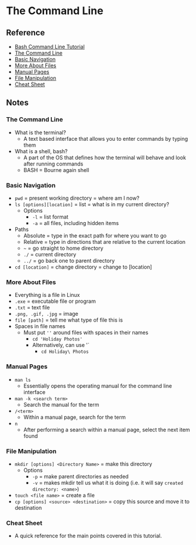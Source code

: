 # The Command Line

## Reference

* [Bash Command Line Tutorial](https://ryanstutorials.net/linuxtutorial/)
* [The Command Line](https://ryanstutorials.net/linuxtutorial/commandline.php)
* [Basic Navigation](https://ryanstutorials.net/linuxtutorial/navigation.php)
* [More About Files](https://ryanstutorials.net/linuxtutorial/aboutfiles.php)
* [Manual Pages](https://ryanstutorials.net/linuxtutorial/manual.php)
* [File Manipulation](https://ryanstutorials.net/linuxtutorial/filemanipulation.php)
* [Cheat Sheet](https://ryanstutorials.net/linuxtutorial/cheatsheet.php)

## Notes

### The Command Line

* What is the terminal?
  * A text based interface that allows you to enter commands by typing them
* What is a shell, bash?
  * A part of the OS that defines how the terminal will behave and look after running commands
  * BASH = Bourne again shell

### Basic Navigation

* `pwd` = present working directory = where am I now?
* `ls [options][location]` = list = what is in my current directory?
  * Options
    * `-l` = list format
    * `-a` = all files, including hidden items
* Paths
  * Absolute = type in the exact path for where you want to go
  * Relative = type in directions that are relative to the current location
  * `~` = go straight to home directory
  * `./` = current directory
  * `../` = go back one to parent directory
* `cd [location]` = change directory = change to [location]

### More About Files

* Everything is a file in Linux
* `.exe` = executable file or program
* `.txt` = text file
* `.png, .gif, .jpg` = image
* `file [path]` = tell me what type of file this is
* Spaces in file names
  * Must put `''` around files with spaces in their names
    * `cd 'Holiday Photos'`
    * Alternatively, can use '\`
      * `cd Holiday\ Photos`

### Manual Pages

* `man ls`
  * Essentially opens the operating manual for the command line interface
* `man -k <search term>`
  * Search the manual for the term
* `/<term>`
  * Within a manual page, search for the term
* `n`
  * After performing a search within a manual page, select the next item found

### File Manipulation

* `mkdir [options] <Directory Name>` = make this directory
  * Options
    * `-p` = make parent directories as needed
    * `-v` = makes mkdir tell us what it is doing (i.e. it will say `created directory: <name>`)
* `touch <file name>` = create a file
* `cp [options] <source> <destination>` = copy this source and move it to destination

### Cheat Sheet

* A quick reference for the main points covered in this tutorial.
